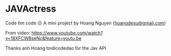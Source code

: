 # JAVActress

Code tìm code 😗
A mini project by Hoang Nguyen (hoangdesu@gmail.com)

From video: https://www.youtube.com/watch?v=18XFCWBseNc&feature=youtu.be

Thanks anh Hoàng toidicodedao for the Jav API

